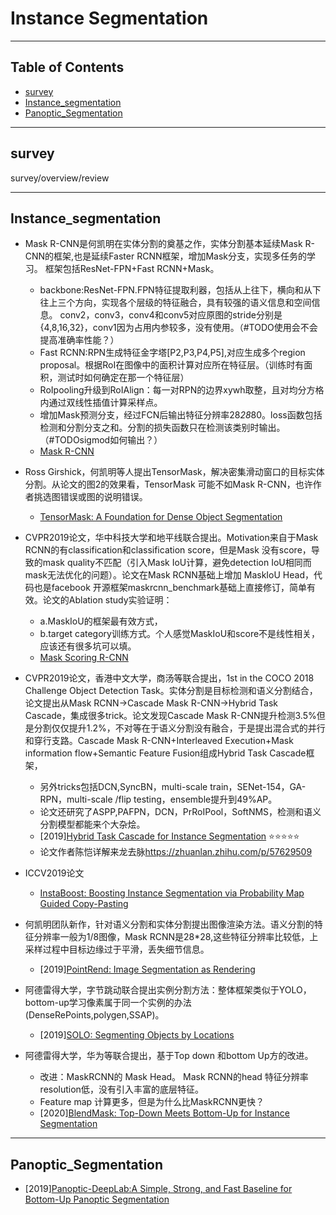 # Instance Segmentation

---

## Table of Contents

- [survey](#survey)
- [Instance_segmentation](#Instance_segmentation)
- [Panoptic_Segmentation](#Panoptic_Segmentation)

---

## survey

survey/overview/review

---

## Instance_segmentation

- Mask R-CNN是何凯明在实体分割的奠基之作，实体分割基本延续Mask R-CNN的框架,也是延续Faster RCNN框架，增加Mask分支，实现多任务的学习。
框架包括ResNet-FPN+Fast RCNN+Mask。
  - backbone:ResNet-FPN.FPN特征提取利器，包括从上往下，横向和从下往上三个方向，实现各个层级的特征融合，具有较强的语义信息和空间信息。
  conv2，conv3，conv4和conv5对应原图的stride分别是{4,8,16,32}，conv1因为占用内参较多，没有使用。（#TODO使用会不会提高准确率性能？）
  - Fast RCNN:RPN生成特征金字塔[P2,P3,P4,P5],对应生成多个region proposal。根据RoI在图像中的面积计算对应所在特征层。（训练时有面积，测试时如何确定在那一个特征层）
  - RoIpooling升级到RoIAlign：每一对RPN的边界xywh取整，且对均分方格内通过双线性插值计算采样点。
  - 增加Mask预测分支，经过FCN后输出特征分辨率28*28*80。loss函数包括检测和分割分支之和。分割的损失函数只在检测该类别时输出。（#TODOsigmod如何输出？）
  - [Mask R-CNN](https://arxiv.org/pdf/1703.06870.pdf)

- Ross Girshick，何凯明等人提出TensorMask，解决密集滑动窗口的目标实体分割。从论文的图2的效果看，TensorMask
可能不如Mask R-CNN，也许作者挑选图错误或图的说明错误。

  - [TensorMask: A Foundation for Dense Object Segmentation](https://arxiv.org/pdf/1903.12174.pdf)

- CVPR2019论文，华中科技大学和地平线联合提出。Motivation来自于Mask RCNN的有classification和classification score，但是Mask
没有score，导致的mask quality不匹配（引入Mask IoU计算，避免detection IoU相同而mask无法优化的问题）。论文在Mask RCNN基础上增加
MaskIoU Head，代码也是facebook 开源框架maskrcnn_benchmark基础上直接修订，简单有效。论文的Ablation study实验证明：
  - a.MaskIoU的框架最有效方式，
  - b.target category训练方式。个人感觉MaskIoU和score不是线性相关，应该还有很多坑可以填。
  - [Mask Scoring R-CNN](https://arxiv.org/pdf/1903.00241.pdf)
  
- CVPR2019论文，香港中文大学，商汤等联合提出，1st in the COCO 2018 Challenge Object Detection Task。实体分割是目标检测和语义分割结合，
论文提出从Mask RCNN->Cascade Mask R-CNN->Hybrid Task Cascade，集成很多trick。论文发现Cascade Mask R-CNN提升检测3.5%但是分割仅仅提升1.2%，不对等在于语义分割没有融合，于是提出混合式的并行和穿行支路。Cascade Mask R-CNN+Interleaved Execution+Mask information flow+Semantic Feature Fusion组成Hybrid Task Cascade框架，
  - 另外tricks包括DCN,SyncBN，multi-scale train，SENet-154，GA-RPN，multi-scale /flip testing，ensemble提升到49%AP。
  - 论文还研究了ASPP,PAFPN，DCN，PrRoIPool，SoftNMS，检测和语义分割模型都能来个大杂烩。
  - [2019][Hybrid Task Cascade for Instance Segmentation](https://arxiv.org/pdf/1901.07518.pdf) :star::star::star::star::star:
  - 论文作者陈恺详解来龙去脉<https://zhuanlan.zhihu.com/p/57629509>

- ICCV2019论文
  - [InstaBoost: Boosting Instance Segmentation via Probability Map Guided Copy-Pasting](https://arxiv.org/pdf/1908.07801v1.pdf)

- 何凯明团队新作，针对语义分割和实体分割提出图像渲染方法。语义分割的特征分辨率一般为1/8图像，Mask RCNN是28*28,这些特征分辨率比较低，上采样过程中目标边缘过于平滑，丢失细节信息。
  - [2019][PointRend: Image Segmentation as Rendering](https://arxiv.org/pdf/1912.08193.pdf)

- 阿德雷得大学，字节跳动联合提出实例分割方法：整体框架类似于YOLO，bottom-up学习像素属于同一个实例的办法(DenseRePoints,polygen,SSAP)。
  - [2019][SOLO: Segmenting Objects by Locations](https://arxiv.org/pdf/1912.04488.pdf)

- 阿德雷得大学，华为等联合提出，基于Top down 和bottom Up方的改进。
  - 改进：MaskRCNN的 Mask Head。 Mask RCNN的head 特征分辨率resolution低，没有引入丰富的底层特征。
  - Feature map 计算更多，但是为什么比MaskRCNN更快？
  - [2020][BlendMask: Top-Down Meets Bottom-Up for Instance Segmentation](https://arxiv.org/pdf/2001.00309.pdf)

---

## Panoptic_Segmentation

- [2019][Panoptic-DeepLab:A Simple, Strong, and Fast Baseline for Bottom-Up Panoptic Segmentation](https://arxiv.org/pdf/1911.10194.pdf)